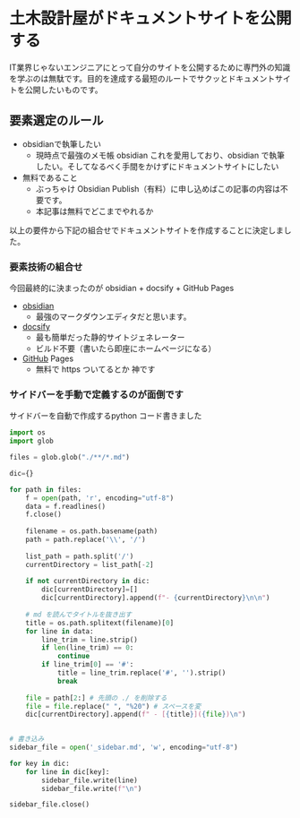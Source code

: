 
# 土木設計屋がドキュメントサイトを公開する
IT業界じゃないエンジニアにとって自分のサイトを公開するために専門外の知識を学ぶのは無駄です。目的を達成する最短のルートでサクッとドキュメントサイトを公開したいものです。

## 要素選定のルール
- obsidianで執筆したい
	- 現時点で最強のメモ帳 obsidian これを愛用しており、obsidian で執筆したい。そしてなるべく手間をかけずにドキュメントサイトにしたい
- 無料であること
	- ぶっちゃけ Obsidian Publish（有料）に申し込めばこの記事の内容は不要です。
	- 本記事は無料でどこまでやれるか

以上の要件から下記の組合せでドキュメントサイトを作成することに決定しました。

### 要素技術の組合せ
今回最終的に決まったのが
obsidian + docsify + GitHub Pages

- [obsidian](https://obsidian.md/) 
	- 最強のマークダウンエディタだと思います。
- [docsify](https://docsify.js.org)
	- 最も簡単だった静的サイトジェネレーター
	- ビルド不要（書いたら即座にホームページになる）
- [GitHub](https://github.com) Pages
	- 無料で https ついてるとか 神です

### サイドバーを手動で定義するのが面倒です

サイドバーを自動で作成するpython コード書きました
```python
import os
import glob

files = glob.glob("./**/*.md")

dic={}

for path in files:
	f = open(path, 'r', encoding="utf-8")
	data = f.readlines()
	f.close()
	
	filename = os.path.basename(path)
	path = path.replace('\\', '/')
	
	list_path = path.split('/')
	currentDirectory = list_path[-2]
	
	if not currentDirectory in dic:
		dic[currentDirectory]=[]
		dic[currentDirectory].append(f"- {currentDirectory}\n\n")
		
	# md を読んでタイトルを抜き出す
	title = os.path.splitext(filename)[0]
	for line in data:
		line_trim = line.strip()
		if len(line_trim) == 0:
			continue
		if line_trim[0] == '#':
			title = line_trim.replace('#', '').strip()
			break
	
	file = path[2:] # 先頭の ./ を削除する
	file = file.replace(" ", "%20") # スペースを変
	dic[currentDirectory].append(f" - [{title}]({file})\n")

  
# 書き込み
sidebar_file = open('_sidebar.md', 'w', encoding="utf-8")

for key in dic:
	for line in dic[key]:
		sidebar_file.write(line)
		sidebar_file.write(f"\n")

sidebar_file.close()
```

